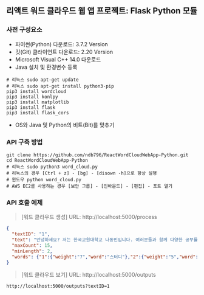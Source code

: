 ## 리액트 워드 클라우드 웹 앱 프로젝트: Flask Python 모듈

### 사전 구성요소
* 파이썬(Python) 다운로드: 3.7.2 Version
* 깃(Git) 클라이언트 다운로드: 2.20 Version
* Microsoft Visual C++ 14.0 다운로드
* Java 설치 및 환경변수 등록
```
# 리눅스 sudo apt-get update
# 리눅스 sudo apt-get install python3-pip
pip3 install wordcloud
pip3 install konlpy
pip3 install matplotlib
pip3 install flask
pip3 install flask_cors
```
* OS와 Java 및 Python의 비트(Bit)를 맞추기
### API 구축 방법
```
git clone https://github.com/ndb796/ReactWordCloudWebApp-Python.git
cd ReactWordCloudWebApp-Python
# 리눅스 sudo python3 word_cloud.py
# 리눅스의 경우 [Ctrl + z] - [bg] - [disown -h]으로 항상 실행
# 윈도우 python word_cloud.py
# AWS EC2를 사용하는 경우 [보안 그룹] - [인바운드] - [편집] - 포트 열기
```
### API 호출 예제
> [워드 클라우드 생성] URL: http://localhost:5000/process
```json
{
  "textID": "1",
  "text": "안녕하세요? 저는 한국교원대학교 나동빈입니다. 여러분들과 함께 다양한 공부를 진행하면서 스터디에 참여하고 싶어요. 한 번 공부를 할 때 제대로 공부를 하는 것이 목표입니다. 공부는 쉽지 않지만 열심히 하다 보면 재미를 느끼고 참여할 수 있을 것 같아요.",
  "maxCount": 15,
  "minLength": 2,
  "words": {"1":{"weight":"7","word":"스터디"},"2":{"weight":"5","word":"참여"},"3":{"weight":"5","word":"분노"},"4":{"weight":"4","word":"치킨"}}
}
```
> [워드 클라우드 보기] URL: http://localhost:5000/outputs
```
http://localhost:5000/outputs?textID=1
```
